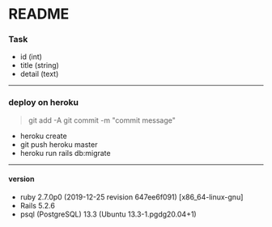 # README

### Task
  - id (int)  
  - title (string)  
  - detail (text)
---------------------------
### deploy on heroku
  > git add -A
  > git commit -m "commit message"

  - heroku create
  - git push heroku master
  - heroku run rails db:migrate
----------------------------

#### version
  - ruby 2.7.0p0 (2019-12-25 revision 647ee6f091) [x86_64-linux-gnu]
  - Rails 5.2.6
  - psql (PostgreSQL) 13.3 (Ubuntu 13.3-1.pgdg20.04+1)